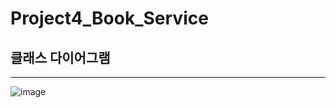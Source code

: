 # Project4_Book_Service

## 클래스 다이어그램
---
![image](https://github.com/user-attachments/assets/0b6432f9-c6ec-469c-95a7-b58c2418ca8e)


